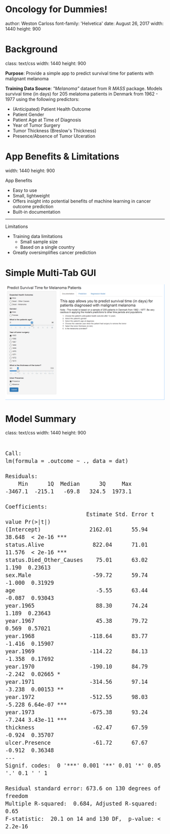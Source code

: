 <style type="text/css">

body, td {
   font-size: 14px;
}
code.r{
  font-size: 10px;
}
pre {
  font-size: 20px
}
</style>

Oncology for Dummies!
========================================================
author: Weston Carloss
font-family: 'Helvetica'
date: August 26, 2017
width: 1440
height: 900
  
Background
========================================================
class:  text/css
width: 1440
height: 900

**Purpose**: Provide a simple app to predict survival time for patients with 
malignant melanoma

**Training Data Source**: *"Melanoma"* dataset from R *MASS* package. Models 
survival time (in days) for 205 melatoma patients in Denmark from 1962 - 1977 
using the following predictors: 
  
- (Anticipated) Patient Health Outcome  
- Patient Gender  
- Patient Age at Time of Diagnosis  
- Year of Tumor Surgery  
- Tumor Thickness (Breslow's Thickness)  
- Presence/Absence of Tumor Ulceration  
  
App Benefits & Limitations
========================================================
width: 1440
height: 900

App Benefits 
  
- Easy to use  
- Small, lightweight  
- Offers insight into potential benefits of machine learning in cancer outcome prediction
- Built-in documentation  

***
Limitations 
  
- Training data limitations  
    + Small sample size  
    + Based on a single country  
- Greatly oversimplifies cancer prediction  

Simple Multi-Tab GUI
====================================

![Application UI](App_UI.png)  

Model Summary
========================================================
class:  text/css
width: 1440
height: 900


  

```

Call:
lm(formula = .outcome ~ ., data = dat)

Residuals:
    Min      1Q  Median      3Q     Max 
-3467.1  -215.1   -69.8   324.5  1973.1 

Coefficients:
                         Estimate Std. Error t value Pr(>|t|)    
(Intercept)               2162.01      55.94  38.648  < 2e-16 ***
status.Alive               822.04      71.01  11.576  < 2e-16 ***
status.Died_Other_Causes    75.01      63.02   1.190  0.23613    
sex.Male                   -59.72      59.74  -1.000  0.31929    
age                         -5.55      63.44  -0.087  0.93043    
year.1965                   88.30      74.24   1.189  0.23643    
year.1967                   45.38      79.72   0.569  0.57021    
year.1968                 -118.64      83.77  -1.416  0.15907    
year.1969                 -114.22      84.13  -1.358  0.17692    
year.1970                 -190.10      84.79  -2.242  0.02665 *  
year.1971                 -314.56      97.14  -3.238  0.00153 ** 
year.1972                 -512.55      98.03  -5.228 6.64e-07 ***
year.1973                 -675.38      93.24  -7.244 3.43e-11 ***
thickness                  -62.47      67.59  -0.924  0.35707    
ulcer.Presence             -61.72      67.67  -0.912  0.36348    
---
Signif. codes:  0 '***' 0.001 '**' 0.01 '*' 0.05 '.' 0.1 ' ' 1

Residual standard error: 673.6 on 130 degrees of freedom
Multiple R-squared:  0.684,	Adjusted R-squared:   0.65 
F-statistic:  20.1 on 14 and 130 DF,  p-value: < 2.2e-16
```
